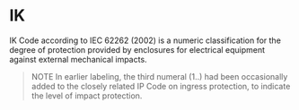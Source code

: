IK
==

IK Code according to IEC 62262 (2002) is a numeric classification for the degree of protection provided by enclosures for electrical equipment against external mechanical impacts.
> NOTE In earlier labeling, the third numeral (1..) had been occasionally added to the closely related IP Code on ingress protection, to indicate the level of impact protection.
